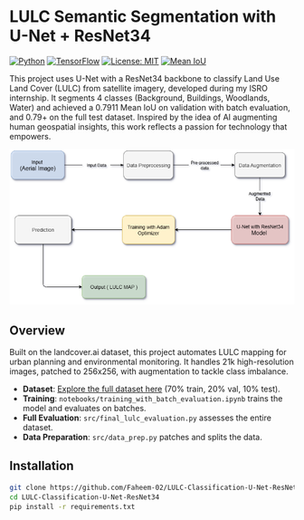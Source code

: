 # LULC Semantic Segmentation with U-Net + ResNet34

[![Python](https://img.shields.io/badge/Python-3.10-blue.svg)](https://www.python.org/) [![TensorFlow](https://img.shields.io/badge/TensorFlow-2.12-orange.svg)](https://www.tensorflow.org/) [![License: MIT](https://img.shields.io/badge/License-MIT-yellow.svg)](https://opensource.org/licenses/MIT) [![Mean IoU](https://img.shields.io/badge/Mean%20IoU-0.8424-green.svg)]()

This project uses U-Net with a ResNet34 backbone to classify Land Use Land Cover (LULC) from satellite imagery, developed during my ISRO internship. It segments 4 classes (Background, Buildings, Woodlands, Water) and achieved a 0.7911 Mean IoU on validation with batch evaluation, and 0.79+ on the full test dataset. Inspired by the idea of AI augmenting human geospatial insights, this work reflects a passion for technology that empowers.

![Architecture Diagram](Results/system_architecture.png) 

## Overview
Built on the landcover.ai dataset, this project automates LULC mapping for urban planning and environmental monitoring. It handles 21k high-resolution images, patched to 256x256, with augmentation to tackle class imbalance.

- **Dataset**: [Explore the full dataset here](https://www.kaggle.com/datasets/adrianboguszewski/landcoverai) (70% train, 20% val, 10% test).
- **Training**: `notebooks/training_with_batch_evaluation.ipynb` trains the model and evaluates on batches.
- **Full Evaluation**: `src/final_lulc_evaluation.py` assesses the entire dataset.
- **Data Preparation**: `src/data_prep.py` patches and splits the data.

## Installation
```bash
git clone https://github.com/Faheem-02/LULC-Classification-U-Net-ResNet34.git
cd LULC-Classification-U-Net-ResNet34
pip install -r requirements.txt
